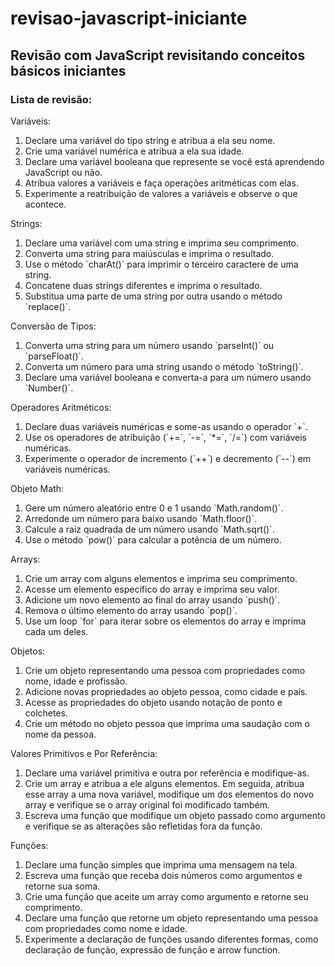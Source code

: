 # revisao-javascript-iniciante
## Revisão com JavaScript revisitando conceitos básicos iniciantes

### Lista de revisão:


Variáveis:

 <ol>
     <li>Declare uma variável do tipo string e atribua a ela seu nome.</li>
     <li>Crie uma variável numérica e atribua a ela sua idade.</li>
     <li>Declare uma variável booleana que represente se você está aprendendo JavaScript ou não.</li>
     <li>Atribua valores a variáveis e faça operações aritméticas com elas.</li>
     <li>Experimente a reatribuição de valores a variáveis e observe o que acontece.</li>
 </ol>
Strings:

 <ol>
     <li>Declare uma variável com uma string e imprima seu comprimento.</li>
     <li>Converta uma string para maiúsculas e imprima o resultado.</li>
     <li>Use o método `charAt()` para imprimir o terceiro caractere de uma string.</li>
     <li>Concatene duas strings diferentes e imprima o resultado.</li>
     <li>Substitua uma parte de uma string por outra usando o método `replace()`.</li>
 </ol>
Conversão de Tipos:

 <ol>
     <li>Converta uma string para um número usando `parseInt()` ou `parseFloat()`.</li>
     <li>Converta um número para uma string usando o método `toString()`.</li>
     <li>Declare uma variável booleana e converta-a para um número usando `Number()`.</li>
 </ol>
Operadores Aritméticos:

 <ol>
     <li>Declare duas variáveis numéricas e some-as usando o operador `+`.</li>
     <li>Use os operadores de atribuição (`+=`, `-=`, `*=`, `/=`) com variáveis numéricas.</li>
     <li>Experimente o operador de incremento (`++`) e decremento (`--`) em variáveis numéricas.</li>
 </ol>
Objeto Math:

 <ol>
     <li>Gere um número aleatório entre 0 e 1 usando `Math.random()`.</li>
     <li>Arredonde um número para baixo usando `Math.floor()`.</li>
     <li>Calcule a raiz quadrada de um número usando `Math.sqrt()`.</li>
     <li>Use o método `pow()` para calcular a potência de um número.</li>
 </ol>
Arrays:

 <ol>
     <li>Crie um array com alguns elementos e imprima seu comprimento.</li>
     <li>Acesse um elemento específico do array e imprima seu valor.</li>
     <li>Adicione um novo elemento ao final do array usando `push()`.</li>
     <li>Remova o último elemento do array usando `pop()`.</li>
     <li>Use um loop `for` para iterar sobre os elementos do array e imprima cada um deles.</li>
 </ol>
Objetos:

 <ol>
     <li>Crie um objeto representando uma pessoa com propriedades como nome, idade e profissão.</li>
     <li>Adicione novas propriedades ao objeto pessoa, como cidade e país.</li>
     <li>Acesse as propriedades do objeto usando notação de ponto e colchetes.</li>
     <li>Crie um método no objeto pessoa que imprima uma saudação com o nome da pessoa.</li>
 </ol>
Valores Primitivos e Por Referência:

 <ol>
     <li>Declare uma variável primitiva e outra por referência e modifique-as.</li>
     <li>Crie um array e atribua a ele alguns elementos. Em seguida, atribua esse array a uma nova variável, modifique um dos elementos do novo array e verifique se o array original foi modificado também.</li>
     <li>Escreva uma função que modifique um objeto passado como argumento e verifique se as alterações são refletidas fora da função.</li>
 </ol>
Funções:

 <ol>
     <li>Declare uma função simples que imprima uma mensagem na tela.</li>
     <li>Escreva uma função que receba dois números como argumentos e retorne sua soma.</li>
     <li>Crie uma função que aceite um array como argumento e retorne seu comprimento.</li>
     <li>Declare uma função que retorne um objeto representando uma pessoa com propriedades como nome e idade.</li>
     <li>Experimente a declaração de funções usando diferentes formas, como declaração de função, expressão de função e arrow function.</li>
 </ol>


